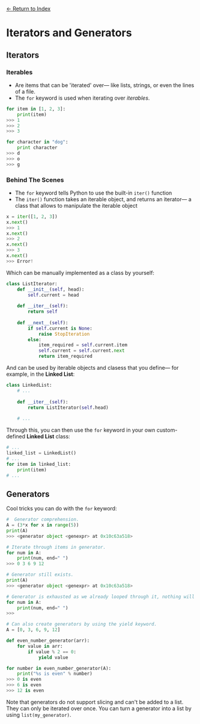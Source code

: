 [← Return to Index](https://github.com/cjmlgrto/fit2085-notes/)

# Iterators and Generators

## Iterators

### Iterables
- Are items that can be 'iterated' over— like lists, strings, or even the lines of a file.
- The `for` keyword is used when iterating over _iterables_.

```python
for item in [1, 2, 3]:
    print(item)
>>> 1
>>> 2
>>> 3

for character in "dog":
    print character
>>> d
>>> o
>>> g
```

### Behind The Scenes
- The `for` keyword tells Python to use the built-in `iter()` function
- The `iter()` function takes an iterable object, and returns an iterator— a class that allows to manipulate the iterable object

```python
x = iter([1, 2, 3])
x.next()
>>> 1
x.next()
>>> 2
x.next()
>>> 3
x.next()
>>> Error!
```
Which can be manually implemented as a class by yourself:

```python
class ListIterator:
    def __init__(self, head):
        self.current = head
    
    def __iter__(self):
        return self
    
    def __next__(self):
        if self.current is None:
            raise StopIteration
        else:
            item_required = self.current.item
            self.current = self.current.next
            return item_required
```

And can be used by iterable objects and clasess that you define— for example, in the **Linked List**:

```python
class LinkedList:
    # ...
    
    def __iter__(self):
        return ListIterator(self.head)
     
    # ...
```
    
Through this, you can then use the `for` keyword in your own custom-defined **Linked List** class:

```python
# ...
linked_list = LinkedList()
# ...
for item in linked_list:
    print(item)
# ...
```

## Generators
Cool tricks you can do with the `for` keyword:

```python
#  Generator comprehension.
A = (3*x for x in range(5))
print(A)
>>> <generator object <genexpr> at 0x10c63a518>

# Iterate through items in generator.
for num in A:
    print(num, end=" ")
>>> 0 3 6 9 12

# Generator still exists.
print(A)
>>> <generator object <genexpr> at 0x10c63a518>

# Generator is exhausted as we already looped through it, nothing will be printed to terminal.
for num in A:
    print(num, end=" ")
>>>

# Can also create generators by using the yield keyword.
A = [0, 3, 6, 9, 12]

def even_number_generator(arr):
    for value in arr:
        if value % 2 == 0:
            yield value

for number in even_number_generator(A):
    print("%s is even" % number)
>>> 0 is even
>>> 6 is even
>>> 12 is even

```

Note that generators do not support slicing and can't be added to a list. They can only be iterated over once. You can turn a generator into a list by using `list(my_generator)`.
